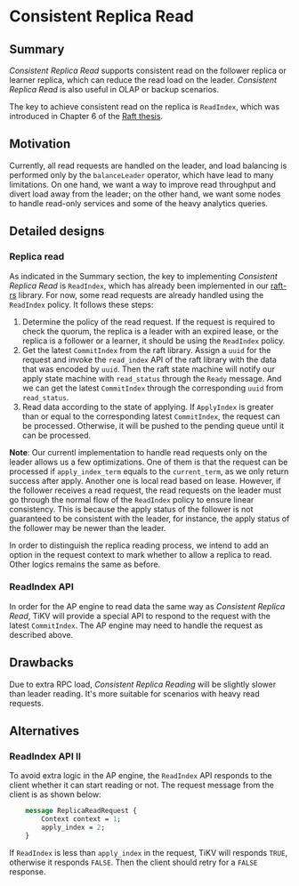 # Consistent Replica Read

## Summary

*Consistent Replica Read* supports consistent read on the follower replica or
learner replica, which can reduce the read load on the leader. *Consistent
Replica Read* is also useful in OLAP or backup scenarios.

The key to achieve consistent read on the replica is `ReadIndex`, which was
introduced in Chapter 6 of the [Raft
thesis](https://ramcloud.stanford.edu/~ongaro/thesis.pdf).

## Motivation

Currently, all read requests are handled on the leader, and load balancing is
performed only by the `balanceLeader` operator, which have lead to many
limitations. On one hand, we want a way to improve read throughput and divert
load away from the leader; on the other hand, we want some nodes to handle
read-only services and some of the heavy analytics queries.

## Detailed designs

### Replica read

As indicated in the Summary section, the key to implementing *Consistent
Replica Read* is `ReadIndex`, which has already been implemented in our
[raft-rs](http://github.com/pingcap/raft-rs) library. For now, some read
requests are already handled using the `ReadIndex` policy. It follows these
steps:

1. Determine the policy of the read request. If the request is required to
   check the quorum, the replica is a leader with an expired lease, or the
   replica is a follower or a learner, it should be using the `ReadIndex`
   policy.
2. Get the latest `CommitIndex` from the raft library. Assign a `uuid` for the
   request and invoke the `read_index` API of the raft library with the data
   that was encoded by `uuid`. Then the raft state machine will notify our apply
   state machine with `read_status` through the `Ready` message. And we can
   get the latest `CommitIndex` through the corresponding `uuid` from
   `read_status`.
3. Read data according to the state of applying. If `ApplyIndex` is greater
   than or equal to the corresponding latest `CommitIndex`, the request can be
   processed. Otherwise, it will be pushed to the pending queue until it can be
   processed.

**Note**: Our currentl implementation to handle read requests only on the leader
allows us a few optimizations. One of them is that the request can be processed
if `apply_index_term` equals to the `current_term`, as we only return success
after apply. Another one is local read based on lease. However, if the
follower receives a read request, the read requests on the leader must go
through the normal flow of the `ReadIndex` policy to ensure linear consistency.
This is because the apply status of the follower is not guaranteed to be
consistent with the leader, for instance, the apply status of the follower
may be newer than the leader.

In order to distinguish the replica reading process, we intend to add an
option in the request context to mark whether to allow a replica to read.
Other logics remains the same as before.

### ReadIndex API

In order for the AP engine to read data the same way as *Consistent Replica
Read*, TiKV will provide a special API to respond to the request with the
latest `CommitIndex`. The AP engine may need to handle the request as described
above.

## Drawbacks

Due to extra RPC load, *Consistent Replica Reading* will be slightly slower than
leader reading. It's more suitable for scenarios with heavy read requests.

## Alternatives

### ReadIndex API II

To avoid extra logic in the AP engine, the `ReadIndex` API responds to the
client whether it can start reading or not. The request message from the client
is as shown below:

```protobuf
    message ReplicaReadRequest {
        Context context = 1;
        apply_index = 2;
    }
```

If `ReadIndex` is less than `apply_index` in the request, TiKV will
responds `TRUE`, otherwise it responds `FALSE`. Then the client should retry
for a `FALSE` response.
